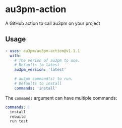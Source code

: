 # au3pm-action
A GitHub action to call au3pm on your project

## Usage

```yaml
- uses: au3pm/au3pm-action@v1.1.1
  with:
    # The verion of au3pm to use.
    # Defaults to latest
    au3pm_version: 'latest'

    # au3pm command(s) to run.
    # Defaults to install
    commands: 'install'
```

The `commands` argument can have multiple commands:

```yaml
commands: |
  install
  rebuild
  run test
```
